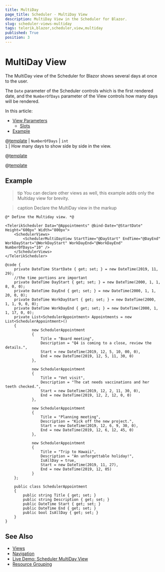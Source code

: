 ```yaml
---
title: MultiDay
page_title: Scheduler - MultiDay View
description: MultiDay View in the Scheduler for Blazor.
slug: scheduler-views-multiday
tags: telerik,blazor,scheduler,view,multiday
published: True
position: 3
---
```


# MultiDay View

The MultiDay view of the Scheduler for Blazor shows several days at once to the user.

The `Date` parameter of the Scheduler controls which is the first rendered date, and the `NumberOfDays` parameter of the View controls how many days will be rendered.

In this article:

* [View Parameters](#view-parameters)
	* [Slots](#slots)
* [Example](#example)

@[template](/_contentTemplates/scheduler/views.md#day-views-common-properties)
| `NumberOfDays` | `int` <br/> `1` | How many days to show side by side in the view.

@[template](/_contentTemplates/scheduler/views.md#visible-times-tip)

@[template](/_contentTemplates/scheduler/views.md#day-slots-explanation)

## Example

>tip You can declare other views as well, this example adds only the Multiday view for brevity.

>caption Declare the MultiDay view in the markup

````RAZOR
@* Define the Multiday view. *@

<TelerikScheduler Data="@Appointments" @bind-Date="@StartDate" Height="600px" Width="800px">
    <SchedulerViews>
        <SchedulerMultiDayView StartTime="@DayStart" EndTime="@DayEnd" WorkDayStart="@WorkDayStart" WorkDayEnd="@WorkDayEnd" NumberOfDays="10" />
    </SchedulerViews>
</TelerikScheduler>

@code {
    private DateTime StartDate { get; set; } = new DateTime(2019, 11, 29);
    //the time portions are important
    private DateTime DayStart { get; set; } = new DateTime(2000, 1, 1, 8, 0, 0);
    private DateTime DayEnd { get; set; } = new DateTime(2000, 1, 1, 20, 0, 0);
    private DateTime WorkDayStart { get; set; } = new DateTime(2000, 1, 1, 9, 0, 0);
    private DateTime WorkDayEnd { get; set; } = new DateTime(2000, 1, 1, 17, 0, 0);
    private List<SchedulerAppointment> Appointments = new List<SchedulerAppointment>()
    {
            new SchedulerAppointment
            {
                Title = "Board meeting",
                Description = "Q4 is coming to a close, review the details.",
                Start = new DateTime(2019, 12, 5, 10, 00, 0),
                End = new DateTime(2019, 12, 5, 11, 30, 0)
            },

            new SchedulerAppointment
            {
                Title = "Vet visit",
                Description = "The cat needs vaccinations and her teeth checked.",
                Start = new DateTime(2019, 12, 2, 11, 30, 0),
                End = new DateTime(2019, 12, 2, 12, 0, 0)
            },

            new SchedulerAppointment
            {
                Title = "Planning meeting",
                Description = "Kick off the new project.",
                Start = new DateTime(2019, 12, 6, 9, 30, 0),
                End = new DateTime(2019, 12, 6, 12, 45, 0)
            },

            new SchedulerAppointment
            {
                Title = "Trip to Hawaii",
                Description = "An unforgettable holiday!",
                IsAllDay = true,
                Start = new DateTime(2019, 11, 27),
                End = new DateTime(2019, 12, 05)
            }
    };

    public class SchedulerAppointment
    {
        public string Title { get; set; }
        public string Description { get; set; }
        public DateTime Start { get; set; }
        public DateTime End { get; set; }
        public bool IsAllDay { get; set; }
    }
}
````

## See Also

* [Views](slug:scheduler-views-overview)
* [Navigation](slug:scheduler-navigation)
* [Live Demo: Scheduler MultiDay View](https://demos.telerik.com/blazor-ui/scheduler/multiday-view)
* [Resource Grouping](slug:scheduler-resource-grouping)

